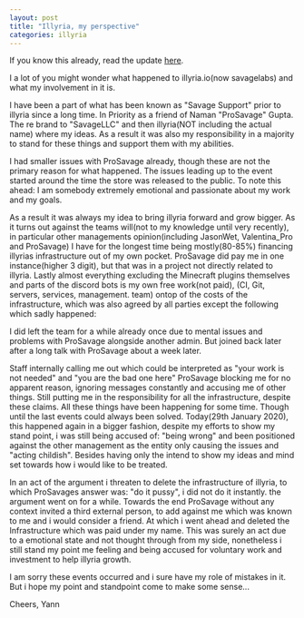 ```yaml
---
layout: post
title: "Illyria, my perspective"
categories: illyria
---
```


If you know this already, read the update [here](/illyria/2020/08/08/illyria2.html).

I a lot of you might wonder what happened to illyria.io(now savagelabs) and what my involvement in it is.

I have been a part of what has been known as "Savage Support" prior to illyria since a long time.
In Priority as a friend of Naman "ProSavage" Gupta.
The re brand to "SavageLLC" and then illyria(NOT including the actual name) where my ideas. As a result it was also my responsibility in a majority to stand for these things and support them with my abilities.

I had smaller issues with ProSavage already, though these are not the primary reason for what happened.
The issues leading up to the event started around the time the store was released to the public.
To note this ahead: I am somebody extremely emotional and passionate about my work and my goals.

As a result it was always my idea to bring illyria forward and grow bigger. As it turns out against the teams will(not to my knowledge until very recently), in particular other managements opinion(including JasonWet, Valentina_Pro and ProSavage)
I have for the longest time being mostly(80-85%) financing illyrias infrastructure out of my own pocket.
ProSavage did pay me in one instance(higher 3 digit), but that was in a project not directly related to illyria.
Lastly almost everything excluding the Minecraft plugins themselves and parts of the discord bots is my own free work(not paid), (CI, Git, servers, services, management. team) ontop of the costs of the infrastructure, which was also agreed by all parties except the following which sadly happened:

I did left the team for a while already once due to mental issues and problems with ProSavage alongside another admin.
But joined back later after a long talk with ProSavage about a week later.

Staff internally calling me out which could be interpreted as "your work is not needed" and "you are the bad one here"
ProSavage blocking me for no apparent reason, ignoring messages constantly and accusing me of other things.
Still putting me in the responsibility for all the infrastructure, despite these claims.
All these things have been happening for some time. Though until the last events could always been solved.
Today(29th January 2020), this happened again in a bigger fashion, despite my efforts to show my stand point, i was still being accused of: "being wrong" and been positioned against the other management as the entity only causing the issues and "acting childish". Besides having only the intend to show my ideas and mind set towards how i would like to be treated.

In an act of the argument i threaten to delete the infrastructure of illyria, to which ProSavages answer was:
"do it pussy", i did not do it instantly. the argument went on for a while.
Towards the end ProSavage without any context invited a third external person, to add against me which was known to me and i would consider a friend. At which i went ahead and deleted the Infrastructure which was paid under my name.
This was surely an act due to a emotional state and not thought through from my side, nonetheless i still stand my point me feeling and being accused for voluntary work and investment to help illyria growth.

I am sorry these events occurred and i sure have my role of mistakes in it. But i hope my point and standpoint come to make some sense...

Cheers,
Yann
